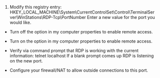 1.  Modify this registry entry:
HKEY_LOCAL_MACHINE\System\CurrentControlSet\Control\TerminalServer\WinStations\RDP-Tcp\PortNumber
Enter a new value for the port you would like.

- Turn off the option in my computer properties to enable remote access.

- Turn on the option in my computer properties to enable remote access.

- Verify via command prompt that RDP is working with the current information:
telnet localhost <newport>
If a blank prompt comes up RDP is listening on the new port.

- Configure your firewall/NAT to allow outside connections to this port.
